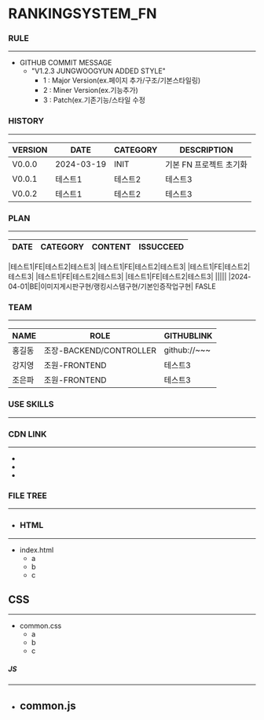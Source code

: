 # RANKINGSYSTEM_FN

### RULE
---
- GITHUB COMMIT MESSAGE
  - "V1.2.3 JUNGWOOGYUN ADDED STYLE" 
    - 1 : Major Version(ex.페이지 추가/구조/기본스타일링) 
    - 2 : Miner Version(ex.기능추가)
    - 3 : Patch(ex.기존기능/스타일 수정

### HISTORY
---
|VERSION|DATE|CATEGORY|DESCRIPTION|
|------|---|---|---|
|V0.0.0|2024-03-19|INIT|기본 FN 프로젝트 초기화|
|V0.0.1|테스트1|테스트2|테스트3|
|V0.0.2|테스트1|테스트2|테스트3|



### PLAN
---
|DATE|CATEGORY|CONTENT|ISSUCCEED|
|------|---|---|---|

|테스트1|FE|테스트2|테스트3|
|테스트1|FE|테스트2|테스트3|
|테스트1|FE|테스트2|테스트3|
|테스트1|FE|테스트2|테스트3|
|테스트1|FE|테스트2|테스트3|
|||||
|2024-04-01|BE|이미지게시판구현/랭킹시스템구현/기본인증작업구현| FASLE


### TEAM
---
|NAME|ROLE|GITHUBLINK|
|------|---|---|
|홍길동|조장-BACKEND/CONTROLLER | github://~~~
|강지영|조원-FRONTEND|테스트3|
|조은파|조원-FRONTEND|테스트3|


### USE SKILLS
---

### CDN LINK
---
-
-
-


### FILE TREE
---

- ### HTML
- ----

- index.html
  - a
  - b
  - c

## CSS
---
- common.css
  - a
  - b
  - c

##### JS
---
- common.js
  - 

  


